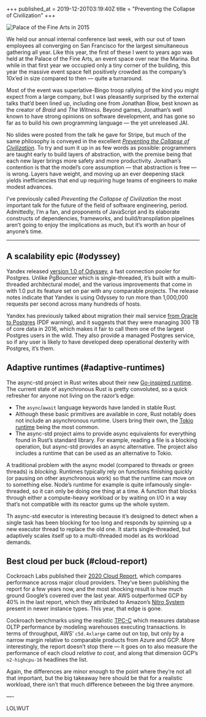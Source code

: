 +++
published_at = 2019-12-20T03:19:40Z
title = "Preventing the Collapse of Civilization"
+++

![Palace of the Fine Arts in 2015](/assets/images/nanoglyphs/007-civilization/palace@2x.jpg)

We held our annual internal conference last week, with our out of town employees all converging on San Francisco for the largest simultaneous gathering all year. Like this year, the first of these I went to years ago was held at the Palace of the Fine Arts, an event space over near the Marina. But while in that first year we occupied only a tiny corner of the building, this year the massive event space felt positively crowded as the company’s 10x’ed in size compared to then — quite a turnaround.

Most of the event was superlative-Bingo troop rallying of the kind you might expect from a large company, but I was pleasantly surprised by the external talks that’d been lined up, including one from Jonathan Blow,  best known as the creator of _Braid_ and _The Witness_. Beyond games, Jonathan’s well known to have strong opinions on software development, and has gone so far as to build his own programming language — the yet unreleased JAI.

No slides were posted from the talk he gave for Stripe, but much of the same philosophy is conveyed in the excellent [_Preventing the Collapse of Civilization_](https://www.youtube.com/watch?v=pW-SOdj4Kkk). To try and sum it up in as few words as possible: programmers are taught early to build layers of abstraction, with the premise being that each new layer brings more safety and more productivity. Jonathan’s contention is that the model’s core assumption — that abstraction is free — is wrong. Layers have weight, and moving up an ever deepening stack yields inefficiencies that end up requiring huge teams of engineers to make modest advances.

I’ve previously called _Preventing the Collapse of Civilization_ the most important talk for the future of the field of software engineering, period. Admittedly, I’m a fan, and proponents of JavaScript and its elaborate constructs of dependencies, frameworks, and build/transpilation pipelines aren’t going to enjoy the implications as much, but it’s worth an hour of anyone’s time.

---

## A scalability epic (#odyssey)

Yandex released [version 1.0 of Odyssey](https://github.com/yandex/odyssey/releases/tag/1.0), a fast connection pooler for Postgres. Unlike PgBouncer which is single-threaded, it’s built with a multi-threaded architectural model, and the various improvements that come in with 1.0 put its feature set on par with any comparable projects. The release notes indicate that Yandex is using Odyssey to run more than 1,000,000 requests per second across many hundreds of hosts.

Yandex has previously talked about migration their mail service [from Oracle to Postgres](https://www.pgcon.org/2016/schedule/attachments/426_2016.05.19%20Yandex.Mail%20success%20story.pdf) (PDF warning), and it suggests that they were managing 300 TB of core data in 2016, which makes it fair to call them one of the largest Postgres users in the wild. They also provide a managed Postgres service, so if any user is likely to have developed deep operational dexterity with Postgres, it’s them.

## Adaptive runtimes (#adaptive-runtimes)

The async-std project in Rust writes about their new [Go-inspired runtime](https://async.rs/blog/stop-worrying-about-blocking-the-new-async-std-runtime/). The current state of asynchronous Rust is pretty convoluted, so a quick refresher for anyone not living on the razor’s edge:

* The `async`/`await` language keywords have landed in stable Rust.
* Although these basic primitives are available in core, Rust notably does not include an asynchronous runtime. Users bring their own, the [Tokio runtime](https://docs.rs/tokio/0.2.6/tokio/runtime/index.html) being the most common.
* The async-std project aims to provide async equivalents for everything found in Rust’s standard library. For example, reading a file is a blocking operation, but async-std provides an async alternative. The project also includes a runtime that can be used as an alternative to Tokio.

A traditional problem with the async model (compared to threads or green threads) is _blocking_. Runtimes typically rely on functions finishing quickly (or pausing on other asynchronous work) so that the runtime can move on to something else. Node’s runtime for example is quite infamously single-threaded, so it can only be doing one thing at a time. A function that blocks through either a compute-heavy workload or by waiting on I/O in a way that’s not compatible with its reactor gums up the whole system.

Th async-std executor is interesting because it’s designed to detect when a single task has been blocking for too long and responds by spinning up a new executor thread to replace the old one. It starts single-threaded, but adaptively scales itself up to a multi-threaded model as its workload demands.

## Best cloud per buck (#cloud-report)

Cockroach Labs published their [2020 Cloud Report](https://www.cockroachlabs.com/blog/2020-cloud-report/), which compares performance across major cloud providers. They’ve been publishing the report for a few years now, and the most shocking result is how much ground Google’s covered over the last year. AWS outperformed GCP by 40% in the last report, which they attributed to Amazon’s [Nitro System](https://aws.amazon.com/ec2/nitro/) present in newer instance types. This year, that edge is gone.

Cockroach benchmarks using the realistic [TPC-C](http://www.tpc.org/tpcc/) which measures database OLTP performance by modeling warehouses executing transactions. In terms of throughput, AWS’ `c5d.4xlarge` came out on top, but only by a narrow margin relative to comparable products from Azure and GCP. More interestingly, the report doesn’t stop there — it goes on to also measure the performance of each cloud _relative to cost_, and along that dimension GCP’s `n2-highcpu-16` headlines the list.

Again, the differences are minor enough to the point where they’re not all that important, but the big takeaway here should be that for a realistic workload, there isn’t that much difference between the big three anymore.

—-

LOLWUT
